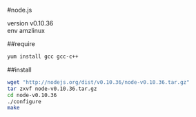 #node.js

version v0.10.36  
env amzlinux

##require
```bash
yum install gcc gcc-c++

```

##install

```bash
wget "http://nodejs.org/dist/v0.10.36/node-v0.10.36.tar.gz"
tar zxvf node-v0.10.36.tar.gz
cd node-v0.10.36
./configure
make

```
